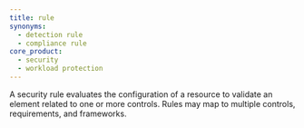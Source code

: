 ```yaml
---
title: rule
synonyms:
  - detection rule
  - compliance rule
core_product:
  - security
  - workload protection
---
```


A security rule evaluates the configuration of a resource to validate an element related to one or more controls. Rules may map to multiple controls, requirements, and frameworks.